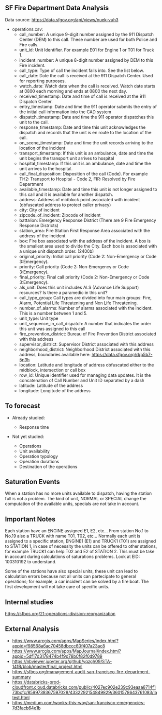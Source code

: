 SF Fire Department Data Analysis
------------------
Data source: https://data.sfgov.org/api/views/nuek-vuh3
* operations.csv:
    - call_number: A unique 9-digit number assigned by the 911 Dispatch Center (DEM) to this call. These number are used for both Police and Fire calls.
    - unit_id: Unit Identifier. For example E01 for Engine 1 or T01 for Truck 1.
    - incident_number: A unique 8-digit number assigned by DEM to this Fire incident.
    - call_type: Type of call the incident falls into. See the list below.
    - call_date: Date the call is received at the 911 Dispatch Center. Used for reporting purposes.
    - watch_date: Watch date when the call is received. Watch date starts at 0800 each morning and ends at 0800 the next day.
    - received_timestamp: Date and time of call is received at the 911 Dispatch Center.
    - entry_timestamp: Date and time the 911 operator submits the entry of the initial call information into the CAD system
    - dispatch_timestamp: Date and time the 911 operator dispatches this unit to the call.
    - response_timestamp: Date and time this unit acknowledges the dispatch and records that the unit is en route to the location of the call.
    - on_scene_timestamp: Date and time the unit records arriving to the location of the incident
    - transport_timestamp: If this unit is an ambulance, date and time the unit begins the transport unit arrives to hospital
    - hospital_timestamp: If this unit is an ambulance, date and time the unit arrives to the hospital.
    - call_final_disposition: Disposition of the call (Code). For example TH2: Transport to Hospital - Code 2, FIR: Resolved by Fire Department
    - available_timestamp: Date and time this unit is not longer assigned to this call and it is available for another dispatch.
    - address: Address of midblock point associated with incident (obfuscated address to protect caller privacy)
    - city: City of incident
    - zipcode_of_incident: Zipcode of incident
    - battalion: Emergency Response District (There are 9 Fire Emergency Response Districts)
    - station_area: Fire Station First Response Area associated with the address of the incident
    - box: Fire box associated with the address of the incident. A box is the smallest area used to divide the City. Each box is associated with a unique unit dispatch order. (2400b)
    - original_priority: Initial call priority (Code 2: Non-Emergency or Code 3:Emergency).
    - priority: Call priority (Code 2: Non-Emergency or Code 3:Emergency).
    - final_priority: Final call priority (Code 2: Non-Emergency or Code 3:Emergency).
    - als_unit: Does this unit includes ALS (Advance Life Support) resources? Is there a paramedic in this unit?
    - call_type_group: Call types are divided into four main groups: Fire, Alarm, Potential Life Threatening and Non Life Threatening.
    - number_of_alarms: Number of alarms associated with the incident. This is a number between 1 and 5.
    - unit_type: Unit type
    - unit_sequence_in_call_dispatch: A number that indicates the order this unit was assigned to this call
    - fire_prevention_district: Bureau of Fire Prevention District associated with this address
    - supervisor_district: Supervisor District associated with this address
    - neighborhood_district: Neighborhood District associated with this address, boundaries available here: https://data.sfgov.org/d/p5b7-5n3h
    - location: Latitude and longitude of address obfuscated either to the midblock, intersection or call box
    - row_id: Unique identifier used for managing data updates. It is the concatenation of Call Number and Unit ID separated by a dash
    - latitude: Latitude of the address
    - longitude: Longitude of the address


To forecast
------------
* Already studied:
  - Response time

* Not yet studied:
  - Operations
  - Unit availability
  - Operation typology
  - Operation durations
  - Destination of the operations


Saturation Events
------------------
When a station has no more units available to dispatch, having the station full is not a problem.
The kind of unit, NORMAL or SPECIAL change the computation of the available units, specials are not
take in account.


Important Notes
----------------
Each station have an ENGINE assigned E1, E2, etc... From station No.1 to No.19 also a TRUCK with name T01, T02, etc...
Normally each unit is assigned to a specific station, ENGINE1 (E1) and TRUCK1 (T01) are assigned to STATION 1, in case
of necessity the units can be offered to other stations, for example TRUCK1 can help T02 and E2 of STATION 2.
This must be take in account during calculations of saturations problems. Look at EID: 100310192 to understand.

Some of the stations have also special units, these unit can lead to calculation errors because not all units can
partecipate to general operations; for example, a car incident can be solved by a fire boat. The first development
will not take care of specific units.


Internal studies
-----------------
https://sfbos.org/21-operations-division-reorganization


External Analysis
------------------
* https://www.arcgis.com/apps/MapSeries/index.html?appid=f98568a6ac70458dbccc60f407a23ac8
* https://www.arcgis.com/apps/MapJournal/index.html?appid=5df17d3178474b4f9d78b0f82f0d9789
* https://nbviewer.jupyter.org/github/yqzgh09/STA-141B/blob/master/final_project.html
* https://sfbos.org/management-audit-san-francisco-fire-department-summary
* https://databricks-prod-cloudfront.cloud.databricks.com/public/4027ec902e239c93eaaa8714f173bcfc/8599738367597028/4332292154849829/3601578643761083/latest.html
* https://medium.com/wonks-this-way/san-francisco-emergencies-7d3facb64e1b
